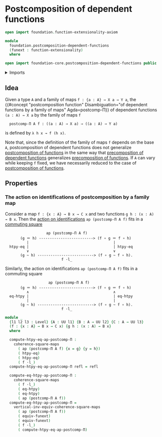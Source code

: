 # Postcomposition of dependent functions

```agda
open import foundation.function-extensionality-axiom

module
  foundation.postcomposition-dependent-functions
  (funext : function-extensionality)
  where

open import foundation-core.postcomposition-dependent-functions public
```

<details><summary>Imports</summary>

```agda
open import foundation.action-on-identifications-functions
open import foundation.function-extensionality funext

open import foundation.universe-levels
open import foundation.whiskering-homotopies-composition

open import foundation-core.commuting-squares-of-maps funext
open import foundation-core.identity-types
```

</details>

## Idea

Given a type `A` and a family of maps `f : {a : A} → X a → Y a`, the
{{#concept "postcomposition function" Disambiguation="of dependent functions by a family of maps" Agda=postcomp-Π}}
of dependent functions `(a : A) → X a` by the family of maps `f`

```text
  postcomp-Π A f : ((a : A) → X a) → ((a : A) → Y a)
```

is defined by `λ h x → f (h x)`.

Note that, since the definition of the family of maps `f` depends on the base
`A`, postcomposition of dependent functions does not generalize
[postcomposition of functions](foundation-core.postcomposition-functions.md) in
the same way that
[precomposition of dependent functions](foundation-core.precomposition-dependent-functions.md)
generalizes
[precomposition of functions](foundation-core.precomposition-functions.md). If
`A` can vary while keeping `f` fixed, we have necessarily reduced to the case of
[postcomposition of functions](foundation-core.postcomposition-functions.md).

## Properties

### The action on identifications of postcomposition by a family map

Consider a map `f : {x : A} → B x → C x` and two functions
`g h : (x : A) → B x`. Then the
[action on identifications](foundation.action-on-identifications-functions.md)
`ap (postcomp-Π A f)` fits in a
[commuting square](foundation-core.commuting-squares-of-maps.md)

```text
                   ap (postcomp-Π A f)
       (g ＝ h) -------------------------> (f ∘ g ＝ f ∘ h)
          |                                       |
  htpy-eq |                                       | htpy-eq
          ∨                                       ∨
       (g ~ h) --------------------------> (f ∘ g ~ f ∘ h).
                          f ·l_
```

Similarly, the action on identifications `ap (postcomp-Π A f)` fits in a
commuting square

```text
                    ap (postcomp-Π A f)
       (g ＝ h) -------------------------> (f ∘ g ＝ f ∘ h)
          ∧                                       ∧
  eq-htpy |                                       | eq-htpy
          |                                       |
       (g ~ h) --------------------------> (f ∘ g ~ f ∘ h).
                          f ·l_
```

```agda
module _
  {l1 l2 l3 : Level} {A : UU l1} {B : A → UU l2} {C : A → UU l3}
  (f : {x : A} → B x → C x) {g h : (x : A) → B x}
  where

  compute-htpy-eq-ap-postcomp-Π :
    coherence-square-maps
      ( ap (postcomp-Π A f) {x = g} {y = h})
      ( htpy-eq)
      ( htpy-eq)
      ( f ·l_)
  compute-htpy-eq-ap-postcomp-Π refl = refl

  compute-eq-htpy-ap-postcomp-Π :
    coherence-square-maps
      ( f ·l_)
      ( eq-htpy)
      ( eq-htpy)
      ( ap (postcomp-Π A f))
  compute-eq-htpy-ap-postcomp-Π =
    vertical-inv-equiv-coherence-square-maps
      ( ap (postcomp-Π A f))
      ( equiv-funext)
      ( equiv-funext)
      ( f ·l_)
      ( compute-htpy-eq-ap-postcomp-Π)
```
